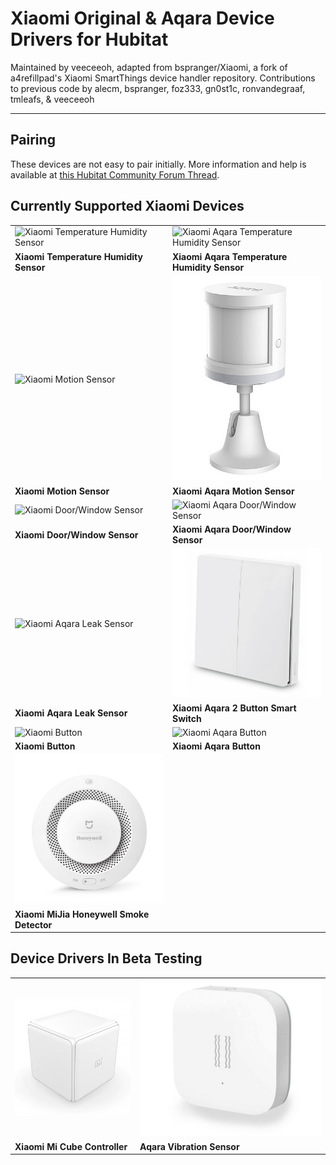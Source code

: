 # Xiaomi Original & Aqara Device Drivers for Hubitat

Maintained by veeceeoh, adapted from bspranger/Xiaomi, a fork of a4refillpad's Xiaomi SmartThings device handler repository. 
Contributions to previous code by alecm, bspranger, foz333, gn0st1c, ronvandegraaf, tmleafs, & veeceeoh

---

## Pairing

These devices are not easy to pair initially. More information and help is available at <a href="https://community.hubitat.com/t/release-xiaomi-device-drivers/631">this Hubitat Community Forum Thread</a>.


## Currently Supported Xiaomi Devices

|||
|---|---|
|![Xiaomi Temperature Humidity Sensor](images/temp.jpg)|![Xiaomi Aqara Temperature Humidity Sensor](images/aqaratemp.jpg)|
|**Xiaomi Temperature Humidity Sensor**|**Xiaomi Aqara Temperature Humidity Sensor**|
|![Xiaomi Motion Sensor](images/motion.jpg)|![Xiaomi Aqara Motion Sensor](images/aqaramotion.jpg)|
|**Xiaomi Motion Sensor**|**Xiaomi Aqara Motion Sensor**|
|![Xiaomi Door/Window Sensor](images/door.jpg)|![Xiaomi Aqara Door/Window Sensor](images/aqaradoor.jpg)|
|**Xiaomi Door/Window Sensor**|**Xiaomi Aqara Door/Window Sensor**|
|![Xiaomi Aqara Leak Sensor](images/aqarawater.jpg)|![Xiaomi Aqara 2 Button Smart Switch](images/aqara2button.jpg)|
|**Xiaomi Aqara Leak Sensor**|**Xiaomi Aqara 2 Button Smart Switch**|
|![Xiaomi Button](images/button.jpg)|![Xiaomi Aqara Button](images/aqarabutton.jpg)|
|**Xiaomi Button**|**Xiaomi Aqara Button**|
|![Xiaomi mijia Honeywell Fire Alarm Detector](images/smoke.jpg)||
|**Xiaomi MiJia Honeywell Smoke Detector**||

## Device Drivers In Beta Testing

|||
|---|---|
|![Xiaomi Mi Cube Controller](images/micube.jpg)|![Xiaomi Aqara Button](images/aqaravibration.jpg)|
|**Xiaomi Mi Cube Controller**|**Aqara Vibration Sensor**|
